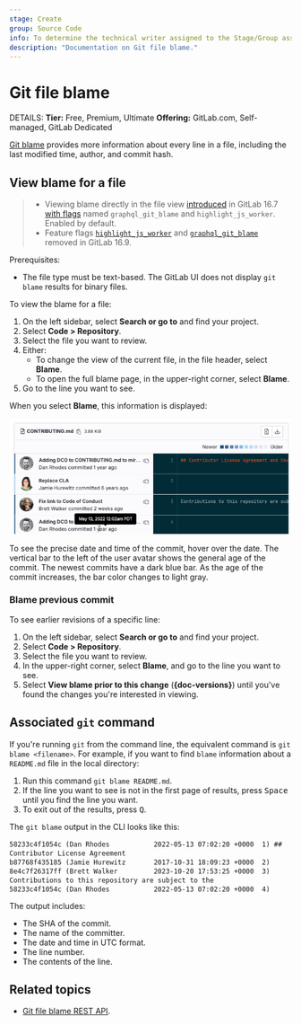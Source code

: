 ```yaml
---
stage: Create
group: Source Code
info: To determine the technical writer assigned to the Stage/Group associated with this page, see https://handbook.gitlab.com/handbook/product/ux/technical-writing/#assignments
description: "Documentation on Git file blame."
---
```


# Git file blame

DETAILS:
**Tier:** Free, Premium, Ultimate
**Offering:** GitLab.com, Self-managed, GitLab Dedicated

[Git blame](https://git-scm.com/docs/git-blame) provides more information
about every line in a file, including the last modified time, author, and
commit hash.

## View blame for a file

> - Viewing blame directly in the file view [introduced](https://gitlab.com/gitlab-org/gitlab/-/issues/430950) in GitLab 16.7 [with flags](../../../administration/feature_flags.md) named `graphql_git_blame` and `highlight_js_worker`. Enabled by default.
> - Feature flags [`highlight_js_worker`](https://gitlab.com/gitlab-org/gitlab/-/issues/432706) and [`graphql_git_blame`](https://gitlab.com/gitlab-org/gitlab/-/issues/439847) removed in GitLab 16.9.

Prerequisites:

- The file type must be text-based. The GitLab UI does not display
  `git blame` results for binary files.

To view the blame for a file:

1. On the left sidebar, select **Search or go to** and find your project.
1. Select **Code > Repository**.
1. Select the file you want to review.
1. Either:
   - To change the view of the current file, in the file header, select **Blame**.
   - To open the full blame page, in the upper-right corner, select **Blame**.
1. Go to the line you want to see.

When you select **Blame**, this information is displayed:

![Git blame output](img/file_blame_output_v16_6.png "Blame button output")

To see the precise date and time of the commit, hover over the date. The vertical bar
to the left of the user avatar shows the general age of the commit. The newest
commits have a dark blue bar. As the age of the commit increases, the bar color
changes to light gray.

### Blame previous commit

To see earlier revisions of a specific line:

1. On the left sidebar, select **Search or go to** and find your project.
1. Select **Code > Repository**.
1. Select the file you want to review.
1. In the upper-right corner, select **Blame**, and go to the line you want to see.
1. Select **View blame prior to this change** (**{doc-versions}**)
   until you've found the changes you're interested in viewing.

## Associated `git` command

If you're running `git` from the command line, the equivalent command is
`git blame <filename>`. For example, if you want to find `blame` information
about a `README.md` file in the local directory:

1. Run this command `git blame README.md`.
1. If the line you want to see is not in the first page of results, press <kbd>Space</kbd>
   until you find the line you want.
1. To exit out of the results, press <kbd>Q</kbd>.

The `git blame` output in the CLI looks like this:

```shell
58233c4f1054c (Dan Rhodes           2022-05-13 07:02:20 +0000  1) ## Contributor License Agreement
b87768f435185 (Jamie Hurewitz       2017-10-31 18:09:23 +0000  2)
8e4c7f26317ff (Brett Walker         2023-10-20 17:53:25 +0000  3) Contributions to this repository are subject to the
58233c4f1054c (Dan Rhodes           2022-05-13 07:02:20 +0000  4)
```

The output includes:

- The SHA of the commit.
- The name of the committer.
- The date and time in UTC format.
- The line number.
- The contents of the line.

## Related topics

- [Git file blame REST API](../../../api/repository_files.md#get-file-blame-from-repository).
